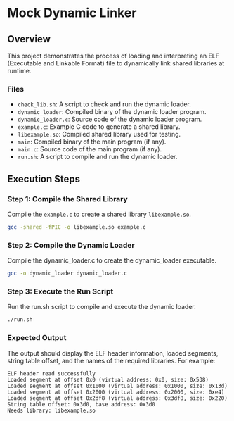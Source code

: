 # Mock Dynamic Linker

## Overview

This project demonstrates the process of loading and interpreting an ELF (Executable and Linkable Format) file to dynamically link shared libraries at runtime.

### Files

- `check_lib.sh`: A script to check and run the dynamic loader.
- `dynamic_loader`: Compiled binary of the dynamic loader program.
- `dynamic_loader.c`: Source code of the dynamic loader program.
- `example.c`: Example C code to generate a shared library.
- `libexample.so`: Compiled shared library used for testing.
- `main`: Compiled binary of the main program (if any).
- `main.c`: Source code of the main program (if any).
- `run.sh`: A script to compile and run the dynamic loader.

## Execution Steps

### Step 1: Compile the Shared Library

Compile the `example.c` to create a shared library `libexample.so`.

```sh
gcc -shared -fPIC -o libexample.so example.c
```

### Step 2: Compile the Dynamic Loader
Compile the dynamic_loader.c to create the dynamic_loader executable.

```sh
gcc -o dynamic_loader dynamic_loader.c
```

### Step 3: Execute the Run Script
Run the run.sh script to compile and execute the dynamic loader.

```sh
./run.sh
```
### Expected Output
The output should display the ELF header information, loaded segments, string table offset, and the names of the required libraries. For example:

```
ELF header read successfully
Loaded segment at offset 0x0 (virtual address: 0x0, size: 0x538)
Loaded segment at offset 0x1000 (virtual address: 0x1000, size: 0x13d)
Loaded segment at offset 0x2000 (virtual address: 0x2000, size: 0xe4)
Loaded segment at offset 0x2df8 (virtual address: 0x3df8, size: 0x220)
String table offset: 0x3d0, base address: 0x3d0
Needs library: libexample.so
```
